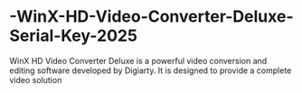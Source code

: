 # -WinX-HD-Video-Converter-Deluxe-Serial-Key-2025
WinX HD Video Converter Deluxe is a powerful video conversion and editing software developed by Digiarty. It is designed to provide a complete video solution 
